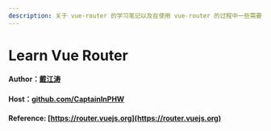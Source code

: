 ```yaml
---
description: 关于 vue-router 的学习笔记以及在使用 vue-router 的过程中一些需要注意的地方
---
```


# Learn Vue Router

#### Author：[戴江涛](https://about.me/daijt)

#### Host：[github.com/CaptainInPHW](https://github.com/CaptainInPHW/learn-vue-router)

#### Reference: [https://router.vuejs.org](https://router.vuejs.org)



